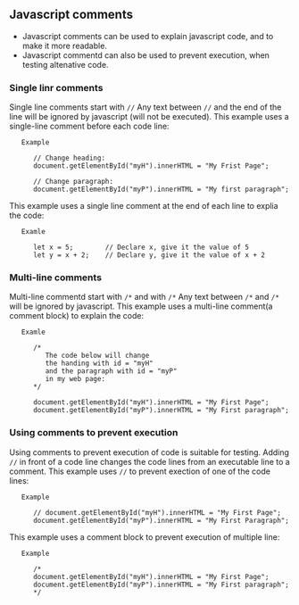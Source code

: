 ## Javascript comments

- Javascript comments can be used to explain javascript code, and to make it more readable.
- Javascript commentd can also be used to prevent execution, when testing altenative code.


###  Single linr comments

Single line comments start with `//`
Any text between `//` and the end of the line will be ignored by javascript (will not be executed).
This example uses a single-line comment before each code line:

```
   Example

      // Change heading:
      document.getElementById("myH").innerHTML = "My Frist Page";

      // Change paragraph:
      document.getElementById("myP").innerHTML = "My first paragraph";
```

This example uses a single line comment at the end of each line to explia the code:

```
   Examle

      let x = 5;        // Declare x, give it the value of 5
      let y = x + 2;    // Declare y, give it the value of x + 2
```


### Multi-line comments

Multi-line commentd start with `/*` and with `/*`
Any text between `/*` and `/*` will be ignored by javascript.
This example uses a multi-line comment(a comment block) to explain the code:

```
   Examle
      
      /*
         The code below will change
         the handing with id = "myH"
         and the paragraph with id = "myP"
         in my web page:
      */

      document.getElementById("myH").innerHTML = "My First Page";
      document.getElementById("myP").innerHTML = "My First paragraph";
```

### Using comments to prevent execution

Using comments to prevent execution of code is suitable for testing.
Adding `//` in front of a code line changes the code lines from an executable line to a comment.
This example uses `//` to prevent exection of one of the code lines:

```
   Example

      // document.getElementById("myH").innerHTML = "My First Page";
      document.getElementById("myP").innerHTML = "My First Paragraph";
```

This example uses a comment block to prevent execution of multiple line:

```
   Example

      /*
      document.getElementById("myH").innerHTML = "My First Page";
      document.getElementById("myP").innerHTML = "My First paragraph";
      */
```
